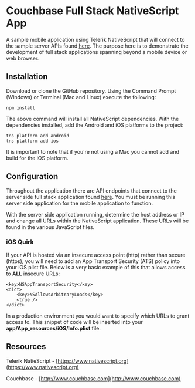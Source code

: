 # Couchbase Full Stack NativeScript App

A sample mobile application using Telerik NativeScript that will connect to the sample server APIs found [here](https://github.com/couchbaselabs/comply).  The purpose here is to demonstrate the development of full stack applications spanning beyond a mobile device or web browser.

## Installation

Download or clone the GitHub repository.  Using the Command Prompt (Windows) or Terminal (Mac and Linux) execute the following:

```
npm install
```

The above command will install all NativeScript dependencies.  With the dependencies installed, add the Android and iOS platforms to the project:

```
tns platform add android
tns platform add ios
```

It is important to note that if you're not using a Mac you cannot add and build for the iOS platform.

## Configuration

Throughout the application there are API endpoints that connect to the server side full stack application found [here](https://github.com/couchbaselabs/comply).  You must be running this server side application for the mobile application to function.

With the server side application running, determine the host address or IP and change all URLs within the NativeScript application.  These URLs will be found in the various JavaScript files.

### iOS Quirk

If your API is hosted via an insecure access point (http) rather than secure (https), you will need to add an App Transport Security (ATS) policy into your iOS plist file.  Below is a very basic example of this that allows access to **ALL** insecure URLs:

```
<key>NSAppTransportSecurity</key>  
<dict>  
    <key>NSAllowsArbitraryLoads</key>
    <true />  
</dict>
```

In a production environment you would want to specify which URLs to grant access to.  This snippet of code will be inserted into your **app/App_resources/iOS/Info.plist** file.

## Resources

Telerik NatieScript - [https://www.nativescript.org](https://www.nativescript.org)

Couchbase - [http://www.couchbase.com](http://www.couchbase.com)

